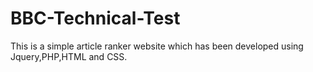 # BBC-Technical-Test

This is a simple article ranker website which has been developed using Jquery,PHP,HTML and CSS.
